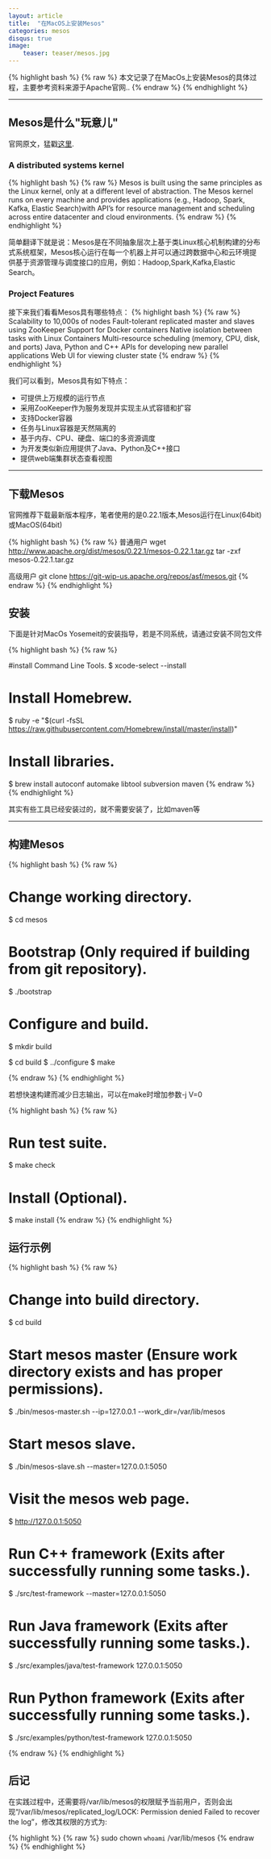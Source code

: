 ```yaml
---
layout: article
title:  "在MacOS上安装Mesos"
categories: mesos
disqus: true
image:
    teaser: teaser/mesos.jpg
---
```


{% highlight bash %}
{% raw %}
本文记录了在MacOs上安装Mesos的具体过程，主要参考资料来源于Apache官网..
{% endraw %}
{% endhighlight %} 

---


## Mesos是什么"玩意儿"


官网原文，猛戳[这里](http://mesos.apache.org/gettingstarted/).

### A distributed systems kernel

{% highlight bash %}
{% raw %}
Mesos is built using the same principles as the Linux kernel, only at a different level of abstraction.
The Mesos kernel runs on every machine and provides applications (e.g., Hadoop, Spark, Kafka,
Elastic Search)with API’s for resource management and scheduling across entire datacenter and 
cloud environments.
{% endraw %}
{% endhighlight %}

简单翻译下就是说：Mesos是在不同抽象层次上基于类Linux核心机制构建的分布式系统框架，Mesos核心运行在每一个机器上并可以通过跨数据中心和云环境提供基于资源管理与调度接口的应用，例如：Hadoop,Spark,Kafka,Elastic Search。


### Project Features

接下来我们看看Mesos具有哪些特点：
{% highlight bash %}
{% raw %}
Scalability to 10,000s of nodes
Fault-tolerant replicated master and slaves using ZooKeeper
Support for Docker containers
Native isolation between tasks with Linux Containers
Multi-resource scheduling (memory, CPU, disk, and ports)
Java, Python and C++ APIs for developing new parallel applications
Web UI for viewing cluster state
{% endraw %}
{% endhighlight %}

我们可以看到，Mesos具有如下特点：

- 可提供上万规模的运行节点
- 采用ZooKeeper作为服务发现并实现主从式容错和扩容
- 支持Docker容器
- 任务与Linux容器是天然隔离的
- 基于内存、CPU、硬盘、端口的多资源调度
- 为开发类似新应用提供了Java、Python及C++接口
- 提供web端集群状态查看视图

---

## 下载Mesos

官网推荐下载最新版本程序，笔者使用的是0.22.1版本,Mesos运行在Linux(64bit)或MacOS(64bit)

{% highlight bash %}
{% raw %}
普通用户
wget http://www.apache.org/dist/mesos/0.22.1/mesos-0.22.1.tar.gz
tar -zxf mesos-0.22.1.tar.gz

高级用户
git clone https://git-wip-us.apache.org/repos/asf/mesos.git
{% endraw %}
{% endhighlight %}


## 安装

下面是针对MacOs Yosemeit的安装指导，若是不同系统，请通过安装不同包文件

{% highlight bash %}
{% raw %}

#install Command Line Tools.
$ xcode-select --install

# Install Homebrew.
$ ruby -e "$(curl -fsSL https://raw.githubusercontent.com/Homebrew/install/master/install)"

# Install libraries.
$ brew install autoconf automake libtool subversion maven
{% endraw %}
{% endhighlight %}

其实有些工具已经安装过的，就不需要安装了，比如maven等

---

## 构建Mesos

{% highlight bash %}
{% raw %}
# Change working directory.
$ cd mesos

# Bootstrap (Only required if building from git repository).
$ ./bootstrap


# Configure and build.
$ mkdir build

$ cd build
$ ../configure
$ make

{% endraw %}
{% endhighlight %}

若想快速构建而减少日志输出，可以在make时增加参数-j <number of cores> V=0


{% highlight bash %}
{% raw %}
# Run test suite.
$ make check

# Install (Optional).
$ make install
{% endraw %}
{% endhighlight %}


## 运行示例

{% highlight bash %}
{% raw %}
# Change into build directory.
$ cd build

# Start mesos master (Ensure work directory exists and has proper permissions).
$ ./bin/mesos-master.sh --ip=127.0.0.1 --work_dir=/var/lib/mesos

# Start mesos slave.
$ ./bin/mesos-slave.sh --master=127.0.0.1:5050

# Visit the mesos web page.
$ http://127.0.0.1:5050


# Run C++ framework (Exits after successfully running some tasks.).
$ ./src/test-framework --master=127.0.0.1:5050

# Run Java framework (Exits after successfully running some tasks.).
$ ./src/examples/java/test-framework 127.0.0.1:5050

# Run Python framework (Exits after successfully running some tasks.).
$ ./src/examples/python/test-framework 127.0.0.1:5050

{% endraw %}
{% endhighlight %}


## 后记

在实践过程中，还需要将/var/lib/mesos的权限赋予当前用户，否则会出现“/var/lib/mesos/replicated_log/LOCK: Permission denied Failed to recover the log”，修改其权限的方式为:

{% highlight %}
{% raw %}
sudo chown `whoami` /var/lib/mesos
{% endraw %}
{% endhighlight %}



























